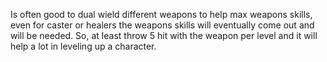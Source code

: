 Is often good to dual wield different weapons to help max weapons skills, even for caster or healers the weapons skills will eventually come out and will be needed. So, at least throw 5 hit with the weapon per level and it will help a lot in leveling up a character.